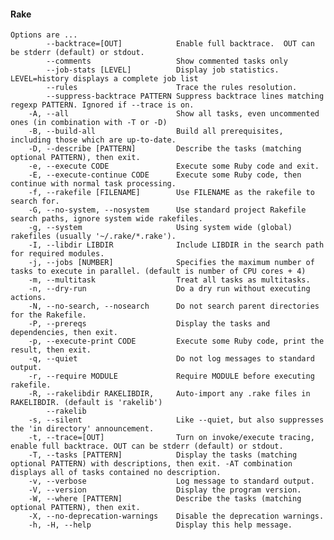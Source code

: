 #### Rake
    Options are ...
            --backtrace=[OUT]            Enable full backtrace.  OUT can be stderr (default) or stdout.
            --comments                   Show commented tasks only
            --job-stats [LEVEL]          Display job statistics. LEVEL=history displays a complete job list
            --rules                      Trace the rules resolution.
            --suppress-backtrace PATTERN Suppress backtrace lines matching regexp PATTERN. Ignored if --trace is on.
        -A, --all                        Show all tasks, even uncommented ones (in combination with -T or -D)
        -B, --build-all                  Build all prerequisites, including those which are up-to-date.
        -D, --describe [PATTERN]         Describe the tasks (matching optional PATTERN), then exit.
        -e, --execute CODE               Execute some Ruby code and exit.
        -E, --execute-continue CODE      Execute some Ruby code, then continue with normal task processing.
        -f, --rakefile [FILENAME]        Use FILENAME as the rakefile to search for.
        -G, --no-system, --nosystem      Use standard project Rakefile search paths, ignore system wide rakefiles.
        -g, --system                     Using system wide (global) rakefiles (usually '~/.rake/*.rake').
        -I, --libdir LIBDIR              Include LIBDIR in the search path for required modules.
        -j, --jobs [NUMBER]              Specifies the maximum number of tasks to execute in parallel. (default is number of CPU cores + 4)
        -m, --multitask                  Treat all tasks as multitasks.
        -n, --dry-run                    Do a dry run without executing actions.
        -N, --no-search, --nosearch      Do not search parent directories for the Rakefile.
        -P, --prereqs                    Display the tasks and dependencies, then exit.
        -p, --execute-print CODE         Execute some Ruby code, print the result, then exit.
        -q, --quiet                      Do not log messages to standard output.
        -r, --require MODULE             Require MODULE before executing rakefile.
        -R, --rakelibdir RAKELIBDIR,     Auto-import any .rake files in RAKELIBDIR. (default is 'rakelib')
            --rakelib
        -s, --silent                     Like --quiet, but also suppresses the 'in directory' announcement.
        -t, --trace=[OUT]                Turn on invoke/execute tracing, enable full backtrace. OUT can be stderr (default) or stdout.
        -T, --tasks [PATTERN]            Display the tasks (matching optional PATTERN) with descriptions, then exit. -AT combination displays all of tasks contained no description.
        -v, --verbose                    Log message to standard output.
        -V, --version                    Display the program version.
        -W, --where [PATTERN]            Describe the tasks (matching optional PATTERN), then exit.
        -X, --no-deprecation-warnings    Disable the deprecation warnings.
        -h, -H, --help                   Display this help message.
 
